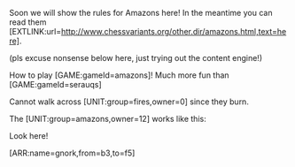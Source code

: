 Soon we will show the rules for Amazons here! In the meantime you can read them [EXTLINK:url=http://www.chessvariants.org/other.dir/amazons.html,text=here].

(pls excuse nonsense below here, just trying out the content engine!)

How to play [GAME:gameId=amazons]! Much more fun than [GAME:gameId=serauqs]

Cannot walk across [UNIT:group=fires,owner=0] since they burn.

The [UNIT:group=amazons,owner=12] works like this:

Look here!

[ARR:name=gnork,from=b3,to=f5]
